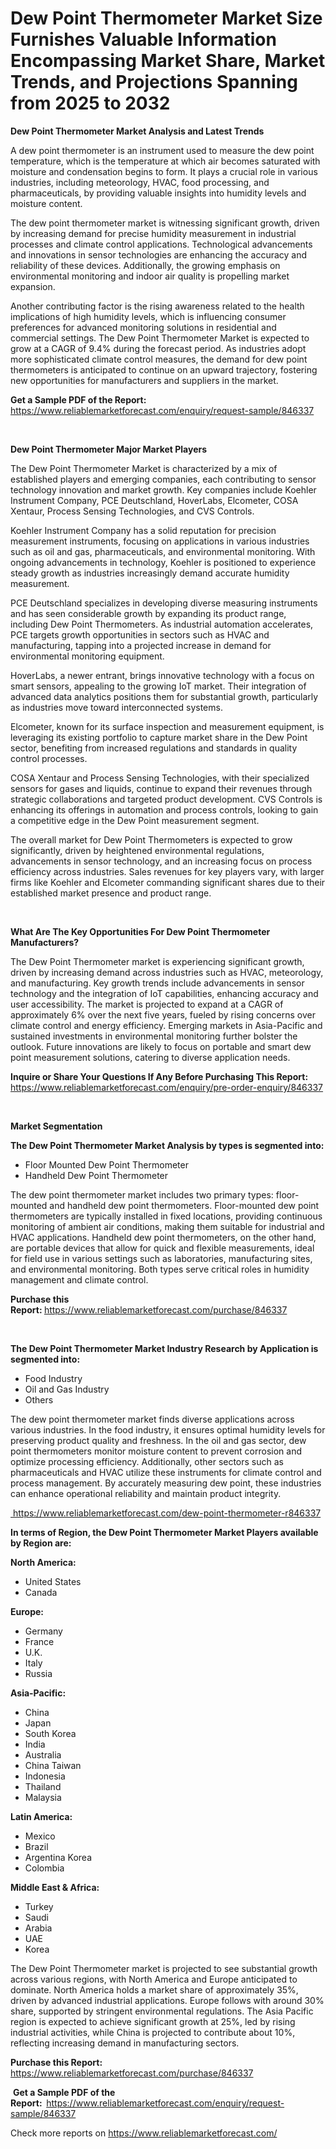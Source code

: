 <p><h1>Dew Point Thermometer Market Size Furnishes Valuable Information Encompassing Market Share, Market Trends, and Projections Spanning from 2025 to 2032</h1></p><p><strong>Dew Point Thermometer Market Analysis and Latest Trends</strong></p>
<p><p>A dew point thermometer is an instrument used to measure the dew point temperature, which is the temperature at which air becomes saturated with moisture and condensation begins to form. It plays a crucial role in various industries, including meteorology, HVAC, food processing, and pharmaceuticals, by providing valuable insights into humidity levels and moisture content.</p><p>The dew point thermometer market is witnessing significant growth, driven by increasing demand for precise humidity measurement in industrial processes and climate control applications. Technological advancements and innovations in sensor technologies are enhancing the accuracy and reliability of these devices. Additionally, the growing emphasis on environmental monitoring and indoor air quality is propelling market expansion.</p><p>Another contributing factor is the rising awareness related to the health implications of high humidity levels, which is influencing consumer preferences for advanced monitoring solutions in residential and commercial settings. The Dew Point Thermometer Market is expected to grow at a CAGR of 9.4% during the forecast period. As industries adopt more sophisticated climate control measures, the demand for dew point thermometers is anticipated to continue on an upward trajectory, fostering new opportunities for manufacturers and suppliers in the market.</p></p>
<p><strong>Get a Sample PDF of the Report:&nbsp;</strong> <a href="https://www.reliablemarketforecast.com/enquiry/request-sample/846337?utm_campaign=2253&utm_medium=2&utm_source=Github&utm_content=ia&utm_term=20022025&utm_id=dew-point-thermometer">https://www.reliablemarketforecast.com/enquiry/request-sample/846337</a></p>
<p>&nbsp;</p>
<p><strong>Dew Point Thermometer Major Market Players</strong></p>
<p><p>The Dew Point Thermometer Market is characterized by a mix of established players and emerging companies, each contributing to sensor technology innovation and market growth. Key companies include Koehler Instrument Company, PCE Deutschland, HoverLabs, Elcometer, COSA Xentaur, Process Sensing Technologies, and CVS Controls.</p><p>Koehler Instrument Company has a solid reputation for precision measurement instruments, focusing on applications in various industries such as oil and gas, pharmaceuticals, and environmental monitoring. With ongoing advancements in technology, Koehler is positioned to experience steady growth as industries increasingly demand accurate humidity measurement.</p><p>PCE Deutschland specializes in developing diverse measuring instruments and has seen considerable growth by expanding its product range, including Dew Point Thermometers. As industrial automation accelerates, PCE targets growth opportunities in sectors such as HVAC and manufacturing, tapping into a projected increase in demand for environmental monitoring equipment.</p><p>HoverLabs, a newer entrant, brings innovative technology with a focus on smart sensors, appealing to the growing IoT market. Their integration of advanced data analytics positions them for substantial growth, particularly as industries move toward interconnected systems.</p><p>Elcometer, known for its surface inspection and measurement equipment, is leveraging its existing portfolio to capture market share in the Dew Point sector, benefiting from increased regulations and standards in quality control processes.</p><p>COSA Xentaur and Process Sensing Technologies, with their specialized sensors for gases and liquids, continue to expand their revenues through strategic collaborations and targeted product development. CVS Controls is enhancing its offerings in automation and process controls, looking to gain a competitive edge in the Dew Point measurement segment.</p><p>The overall market for Dew Point Thermometers is expected to grow significantly, driven by heightened environmental regulations, advancements in sensor technology, and an increasing focus on process efficiency across industries. Sales revenues for key players vary, with larger firms like Koehler and Elcometer commanding significant shares due to their established market presence and product range.</p></p>
<p>&nbsp;</p>
<p><strong>What Are The Key Opportunities For Dew Point Thermometer Manufacturers?</strong></p>
<p><p>The Dew Point Thermometer market is experiencing significant growth, driven by increasing demand across industries such as HVAC, meteorology, and manufacturing. Key growth trends include advancements in sensor technology and the integration of IoT capabilities, enhancing accuracy and user accessibility. The market is projected to expand at a CAGR of approximately 6% over the next five years, fueled by rising concerns over climate control and energy efficiency. Emerging markets in Asia-Pacific and sustained investments in environmental monitoring further bolster the outlook. Future innovations are likely to focus on portable and smart dew point measurement solutions, catering to diverse application needs.</p></p>
<p><strong>Inquire or Share Your Questions If Any Before Purchasing This Report:</strong> <a href="https://www.reliablemarketforecast.com/enquiry/pre-order-enquiry/846337?utm_campaign=2253&utm_medium=2&utm_source=Github&utm_content=ia&utm_term=20022025&utm_id=dew-point-thermometer">https://www.reliablemarketforecast.com/enquiry/pre-order-enquiry/846337</a></p>
<p>&nbsp;</p>
<p><strong>Market Segmentation</strong></p>
<p><strong>The Dew Point Thermometer Market Analysis by types is segmented into:</strong></p>
<p><ul><li>Floor Mounted Dew Point Thermometer</li><li>Handheld Dew Point Thermometer</li></ul></p>
<p><p>The dew point thermometer market includes two primary types: floor-mounted and handheld dew point thermometers. Floor-mounted dew point thermometers are typically installed in fixed locations, providing continuous monitoring of ambient air conditions, making them suitable for industrial and HVAC applications. Handheld dew point thermometers, on the other hand, are portable devices that allow for quick and flexible measurements, ideal for field use in various settings such as laboratories, manufacturing sites, and environmental monitoring. Both types serve critical roles in humidity management and climate control.</p></p>
<p><strong>Purchase this Report:&nbsp;</strong><a href="https://www.reliablemarketforecast.com/purchase/846337?utm_campaign=2253&utm_medium=2&utm_source=Github&utm_content=ia&utm_term=20022025&utm_id=dew-point-thermometer">https://www.reliablemarketforecast.com/purchase/846337</a></p>
<p>&nbsp;</p>
<p><strong>The Dew Point Thermometer Market Industry Research by Application is segmented into:</strong></p>
<p><ul><li>Food Industry</li><li>Oil and Gas Industry</li><li>Others</li></ul></p>
<p><p>The dew point thermometer market finds diverse applications across various industries. In the food industry, it ensures optimal humidity levels for preserving product quality and freshness. In the oil and gas sector, dew point thermometers monitor moisture content to prevent corrosion and optimize processing efficiency. Additionally, other sectors such as pharmaceuticals and HVAC utilize these instruments for climate control and process management. By accurately measuring dew point, these industries can enhance operational reliability and maintain product integrity.</p></p>
<p><a href="https://www.reliablemarketforecast.com/dew-point-thermometer-r846337?utm_campaign=2253&utm_medium=2&utm_source=Github&utm_content=ia&utm_term=20022025&utm_id=dew-point-thermometer">&nbsp;https://www.reliablemarketforecast.com/dew-point-thermometer-r846337</a></p>
<p><strong>In terms of Region, the Dew Point Thermometer Market Players available by Region are:</strong></p>
<p>
    <p> <strong> North America: </strong>
        <ul>
            <li>United States</li>
            <li>Canada</li>
        </ul>
        </p> 
    <p> <strong> Europe: </strong>
        <ul>
            <li>Germany</li>
            <li>France</li>
            <li>U.K.</li>
            <li>Italy</li>
            <li>Russia</li>
        </ul>
        </p> 
    <p> <strong> Asia-Pacific: </strong>
        <ul>
            <li>China</li>
            <li>Japan</li>
            <li>South Korea</li>
            <li>India</li>
            <li>Australia</li>
            <li>China Taiwan</li>
            <li>Indonesia</li>
            <li>Thailand</li>
            <li>Malaysia</li>
        </ul>
        </p> 
    <p> <strong> Latin America: </strong>
        <ul>
            <li>Mexico</li>
            <li>Brazil</li>
            <li>Argentina Korea</li>
            <li>Colombia</li>
        </ul>
        </p> 
    <p> <strong> Middle East & Africa: </strong>
        <ul>
            <li>Turkey</li>
            <li>Saudi</li>
            <li>Arabia</li>
            <li>UAE</li>
            <li>Korea</li>
        </ul>
    </p>
    </p>
<p><p>The Dew Point Thermometer market is projected to see substantial growth across various regions, with North America and Europe anticipated to dominate. North America holds a market share of approximately 35%, driven by advanced industrial applications. Europe follows with around 30% share, supported by stringent environmental regulations. The Asia Pacific region is expected to achieve significant growth at 25%, led by rising industrial activities, while China is projected to contribute about 10%, reflecting increasing demand in manufacturing sectors.</p></p>
<p><strong>Purchase this Report: </strong><a href="https://www.reliablemarketforecast.com/purchase/846337?utm_campaign=2253&utm_medium=2&utm_source=Github&utm_content=ia&utm_term=20022025&utm_id=dew-point-thermometer">https://www.reliablemarketforecast.com/purchase/846337</a></p>
<p>&nbsp;<strong>Get a Sample PDF of the Report:&nbsp;&nbsp;</strong><a href="https://www.reliablemarketforecast.com/enquiry/request-sample/846337?utm_campaign=2253&utm_medium=2&utm_source=Github&utm_content=ia&utm_term=20022025&utm_id=dew-point-thermometer">https://www.reliablemarketforecast.com/enquiry/request-sample/846337</a></p>
<p><strong></strong></p>
<p>Check more reports on <a href="https://www.reliablemarketforecast.com/?utm_campaign=2253&utm_medium=2&utm_source=Github&utm_content=ia&utm_term=20022025&utm_id=dew-point-thermometer">https://www.reliablemarketforecast.com/</a></p>